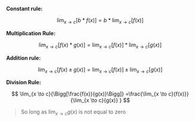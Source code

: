 **Constant rule:**

$$
\lim_{x \to c}{[b * f(x)]} =b * \lim_{x \to c}{[ f(x)]} 
$$

**Multiplication Rule:**

$$
\lim_{x \to c}{[f(x) * g(x)]} =\lim_{x \to c}{[ f(x)]} * \lim_{x \to c}{[ g(x)]} 
$$

**Addition rule:**

$$
\lim_{x \to c}{[f(x) \pm g(x)]} =\lim_{x \to c}{[ f(x)]} \pm \lim_{x \to c}{[ g(x)]} 
$$

**Division Rule:**

$$
\lim_{x \to c}{\Bigg[\frac{f(x)}{g(x)}\Bigg]} =\frac{\lim_{x \to c}{f(x)}}{\lim_{x \to c}{g(x)} }
$$

> So long as $\lim_{x \to c}{g(x)}$ is not equal to zero
